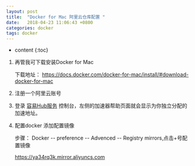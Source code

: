```yaml
---
layout: post
title:  "Docker for Mac 阿里云仓库配置 "
date:   2018-04-23 11:06:43 +0800
categories: docker
tags: docker
---
```


* content
{:toc}



1. 再管我可下载安装Docker for Mac

	下载地址： https://docs.docker.com/docker-for-mac/install/#download-docker-for-mac

2. 注册一个阿里云账号
3. 登录 [容易Hub服务](https://cr.console.aliyun.com/#/imageList) 控制台，左侧的加速器帮助页面就会显示为你独立分配的加速地址。
4. 配置docker 添加配置镜像

	步骤： Docker -- preference -- Advenced -- Registry mirrors,点击+号配置镜像

	https://ya34rq3k.mirror.aliyuncs.com